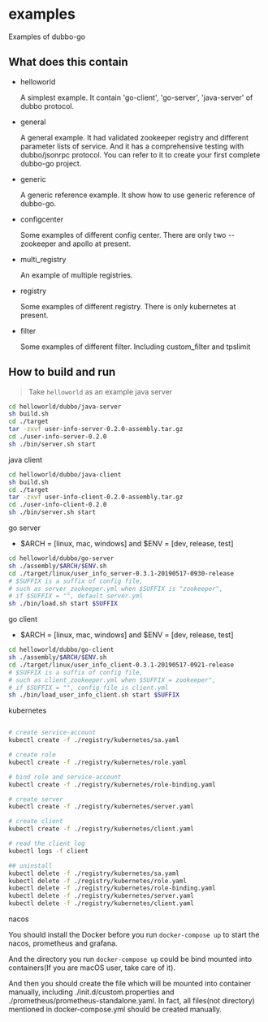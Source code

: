 # examples

Examples of dubbo-go

## What does this contain

* helloworld

    A simplest example. It contain 'go-client', 'go-server', 'java-server' of dubbo protocol. 

* general

    A general example. It had validated zookeeper registry and different parameter lists of service. 
  And it has a comprehensive testing with dubbo/jsonrpc protocol. You can refer to it to create your first complete dubbo-go project.

* generic

    A generic reference example. It show how to use generic reference of dubbo-go.

* configcenter

    Some examples of different config center. There are only two -- zookeeper and apollo at present.


* multi_registry

    An example of multiple registries.

* registry

    Some examples of different registry. There is only kubernetes at present.

* filter

    Some examples of different filter. Including custom_filter and tpslimit

## How to build and run

> Take `helloworld` as an example
java server

```bash
cd helloworld/dubbo/java-server
sh build.sh
cd ./target
tar -zxvf user-info-server-0.2.0-assembly.tar.gz
cd ./user-info-server-0.2.0
sh ./bin/server.sh start
```

java client

```bash
cd helloworld/dubbo/java-client
sh build.sh
cd ./target
tar -zxvf user-info-client-0.2.0-assembly.tar.gz
cd ./user-info-client-0.2.0
sh ./bin/server.sh start
```

go server

* $ARCH = [linux, mac, windows] and $ENV = [dev, release, test]

```bash
cd helloworld/dubbo/go-server
sh ./assembly/$ARCH/$ENV.sh
cd ./target/linux/user_info_server-0.3.1-20190517-0930-release
# $SUFFIX is a suffix of config file,
# such as server_zookeeper.yml when $SUFFIX is "zookeeper", 
# if $SUFFIX = "", default server.yml
sh ./bin/load.sh start $SUFFIX
```

go client

* $ARCH = [linux, mac, windows] and $ENV = [dev, release, test]

```bash
cd helloworld/dubbo/go-client
sh ./assembly/$ARCH/$ENV.sh
cd ./target/linux/user_info_client-0.3.1-20190517-0921-release
# $SUFFIX is a suffix of config file,
# such as client_zookeeper.yml when $SUFFIX = zookeeper", 
# if $SUFFIX = "", config file is client.yml
sh ./bin/load_user_info_client.sh start $SUFFIX
```

kubernetes 

```bash 

# create service-account
kubectl create -f ./registry/kubernetes/sa.yaml

# create role 
kubectl create -f ./registry/kubernetes/role.yaml

# bind role and service-account
kubectl create -f ./registry/kubernetes/role-binding.yaml

# create server
kubectl create -f ./registry/kubernetes/server.yaml

# create client
kubectl create -f ./registry/kubernetes/client.yaml

# read the client log
kubectl logs -f client

## uninstall 
kubectl delete -f ./registry/kubernetes/sa.yaml
kubectl delete -f ./registry/kubernetes/role.yaml
kubectl delete -f ./registry/kubernetes/role-binding.yaml
kubectl delete -f ./registry/kubernetes/server.yaml
kubectl delete -f ./registry/kubernetes/client.yaml
```

nacos

You should install the Docker before you run `docker-compose up` to start the nacos, prometheus and grafana.

And the directory you run `docker-compose up` could be bind mounted into containers(If you are macOS user, take care of it).

And then you should create the file which will be mounted into container manually, including ./init.d/custom.properties
and ./prometheus/prometheus-standalone.yaml. In fact, all files(not directory) mentioned in docker-compose.yml should be created manually. 